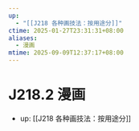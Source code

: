 ```yaml
---
up:
  - "[[J218 各种画技法：按用途分]]"
ctime: 2025-01-27T23:31:31+08:00
aliases:
  - 漫画
mtime: 2025-09-09T12:37:17+08:00
---
```


# J218.2 漫画

- up: [[J218 各种画技法：按用途分]]
